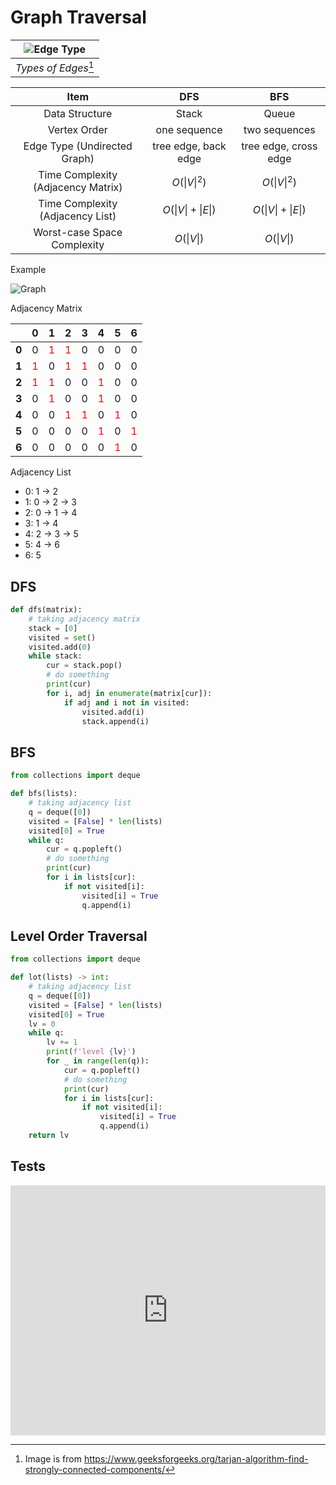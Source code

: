 # Graph Traversal

| ![Edge Type](@assets/img/algorithms/graph/edges.jpg) |
| :--------------------------------------------------: |
|               _Types of Edges_[^edges]               |

[^edges]: Image is from <https://www.geeksforgeeks.org/tarjan-algorithm-find-strongly-connected-components/>

|                Item                |           DFS            |           BFS            |
| :--------------------------------: | :----------------------: | :----------------------: |
|           Data Structure           |          Stack           |          Queue           |
|            Vertex Order            |       one sequence       |      two sequences       |
|    Edge Type (Undirected Graph)    |   tree edge, back edge   |  tree edge, cross edge   |
| Time Complexity (Adjacency Matrix) |    $O({ \| V \| }^2)$    |    $O({ \| V \| }^2)$    |
|  Time Complexity (Adjacency List)  | $O( \| V \| + \| E \| )$ | $O( \| V \| + \| E \| )$ |
|    Worst-case Space Complexity     |      $O( \| V \|)$       |      $O( \| V \|)$       |

Example

![Graph](@assets/img/algorithms/graph/graph.png)

Adjacency Matrix

|                                         |                0                 |                1                 |                2                 |                3                 |                4                 |                5                 |                6                 |
| :-------------------------------------: | :------------------------------: | :------------------------------: | :------------------------------: | :------------------------------: | :------------------------------: | :------------------------------: | :------------------------------: |
| <span style="font-weight:bold">0</span> |                0                 | <span style="color:red">1</span> | <span style="color:red">1</span> |                0                 |                0                 |                0                 |                0                 |
| <span style="font-weight:bold">1</span> | <span style="color:red">1</span> |                0                 | <span style="color:red">1</span> | <span style="color:red">1</span> |                0                 |                0                 |                0                 |
| <span style="font-weight:bold">2</span> | <span style="color:red">1</span> | <span style="color:red">1</span> |                0                 |                0                 | <span style="color:red">1</span> |                0                 |                0                 |
| <span style="font-weight:bold">3</span> |                0                 | <span style="color:red">1</span> |                0                 |                0                 | <span style="color:red">1</span> |                0                 |                0                 |
| <span style="font-weight:bold">4</span> |                0                 |                0                 | <span style="color:red">1</span> | <span style="color:red">1</span> |                0                 | <span style="color:red">1</span> |                0                 |
| <span style="font-weight:bold">5</span> |                0                 |                0                 |                0                 |                0                 | <span style="color:red">1</span> |                0                 | <span style="color:red">1</span> |
| <span style="font-weight:bold">6</span> |                0                 |                0                 |                0                 |                0                 |                0                 | <span style="color:red">1</span> |                0                 |

Adjacency List

- 0: 1 -> 2
- 1: 0 -> 2 -> 3
- 2: 0 -> 1 -> 4
- 3: 1 -> 4
- 4: 2 -> 3 -> 5
- 5: 4 -> 6
- 6: 5

## DFS

```py
def dfs(matrix):
    # taking adjacency matrix
    stack = [0]
    visited = set()
    visited.add(0)
    while stack:
        cur = stack.pop()
        # do something
        print(cur)
        for i, adj in enumerate(matrix[cur]):
            if adj and i not in visited:
                visited.add(i)
                stack.append(i)
```

## BFS

```py
from collections import deque

def bfs(lists):
    # taking adjacency list
    q = deque([0])
    visited = [False] * len(lists)
    visited[0] = True
    while q:
        cur = q.popleft()
        # do something
        print(cur)
        for i in lists[cur]:
            if not visited[i]:
                visited[i] = True
                q.append(i)
```

## Level Order Traversal

```py
from collections import deque

def lot(lists) -> int:
    # taking adjacency list
    q = deque([0])
    visited = [False] * len(lists)
    visited[0] = True
    lv = 0
    while q:
        lv += 1
        print(f'level {lv}')
        for _ in range(len(q)):
            cur = q.popleft()
            # do something
            print(cur)
            for i in lists[cur]:
                if not visited[i]:
                    visited[i] = True
                    q.append(i)
    return lv
```

## Tests

<iframe height="400px" width="100%" src="https://repl.it/@LucienZhang/graph-traversal?lite=true" scrolling="no" frameborder="no" allowtransparency="true" allowfullscreen="true" sandbox="allow-forms allow-pointer-lock allow-popups allow-same-origin allow-scripts allow-modals"></iframe>
